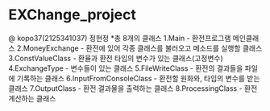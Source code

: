 # EXChange_project
@ kopo37(2125341037) 정현정
*총 8개의 클래스
1.Main - 환전프로그램 메인클래스
2.MoneyExchange - 환전에 있어 각종 클래스를 불러오고 메소드를 실행할 클래스
3.ConstValueClass - 환율과 환전 타입의 변수가 있는 클래스(고정변수)
4.ExchangeType - 변수들이 있는 클래스
5.FileWriteClass - 환전의 결과들을 파일에 기록하는 클래스
6.InputFromConsoleClass - 환전할 원화와, 타입의 변수를 받는 클래스
7.OutputClass - 환전 결과물을 출력하는 클래스
8.ProcessingClass - 환전 계산하는 클래스